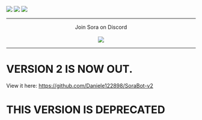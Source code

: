 [![](http://i.imgur.com/6gQhMSB.png)](http://argonaut.pw/Sora/)
[![](http://i.imgur.com/nImGi6j.png)](https://discordapp.com/oauth2/authorize?client_id=270931284489011202&scope=bot&permissions=305523831)
[![](http://i.imgur.com/qR7CGSV.png)](http://git.argus.moe/serenity/SoraBot-v2/wikis/home)

<hr/>

<p align="center">
    Join Sora on Discord
    <br><br>
    <a href="https://discord.gg/Pah4yj5">
        <img src="https://discordapp.com/api/guilds/281589163659362305/widget.png?style=banner2">
    </a>
</p>

<hr/>

# VERSION 2 IS NOW OUT.
View it here: https://github.com/Daniele122898/SoraBot-v2

# THIS VERSION IS DEPRECATED

